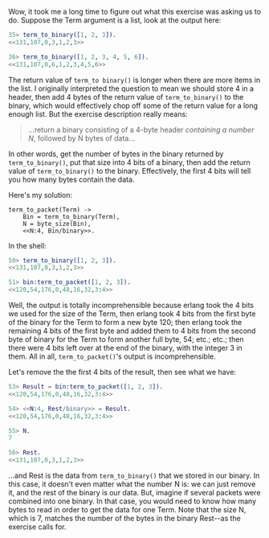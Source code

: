 Wow, it took me a long time to figure out what this exercise was asking us to do. Suppose the Term argument is a list, look at the output here:

```erlang
35> term_to_binary([1, 2, 3]).
<<131,107,0,3,1,2,3>>

36> term_to_binary([1, 2, 3, 4, 5, 6]).
<<131,107,0,6,1,2,3,4,5,6>>
```

The return value of `term_to binary()` is longer when there are more items in the list.  I originally interpreted the question to mean we should store 4 in a header, then add 4 bytes of the return value of `term_to_binary()` to the binary, which would effectively chop off some of the return value for a long enough list.  But the exercise description really means:

> ...return a binary consisting of a 4-byte header *containing a number N*, followed by N bytes of data...

In other words, get the number of bytes in the binary returned by `term_to_binary()`, put that size into 4 bits of a binary, then add the return value of `term_to_binary()` to the binary.  Effectively, the first 4 bits will tell you how many bytes contain the data.

Here's my solution:
```
term_to_packet(Term) ->
    Bin = term_to_binary(Term),
    N = byte_size(Bin),
    <<N:4, Bin/binary>>.
```

In the shell:
```erlang
50> term_to_binary([1, 2, 3]).   
<<131,107,0,3,1,2,3>>

51> bin:term_to_packet([1, 2, 3]).
<<120,54,176,0,48,16,32,3:4>>
```
Well, the output is totally incomprehensible because erlang took the 4 bits we used for the size of the Term, then erlang took 4 bits from the first byte of the binary for the Term to form a new byte 120; then erlang took the remaining 4 bits of the first byte and added them to 4 bits from the second byte of binary for the Term to form another full byte, 54; etc.; etc.; then there were 4 bits left over at the end of the binary, with the integer 3 in them.  All in all, `term_to_packet()`'s output is incomprehensible.

Let's remove the the first 4 bits of the result, then see what we have:

```erlang
53> Result = bin:term_to_packet([1, 2, 3]).
<<120,54,176,0,48,16,32,3:4>>

54> <<N:4, Rest/binary>> = Result.
<<120,54,176,0,48,16,32,3:4>>

55> N.  
7

56> Rest.
<<131,107,0,3,1,2,3>>
```

...and Rest is the data from `term_to_binary()` that we stored in our binary.  In this case, it doesn't even matter what the number N is: we can just remove it, and the rest of the binary is our data.  But, imagine if several packets were combined into one binary.  In that case, you would need to know how many bytes to read in order to get the data for one Term.  Note that the size N, which is 7, matches the number of the bytes in the binary Rest--as the exercise calls for.
